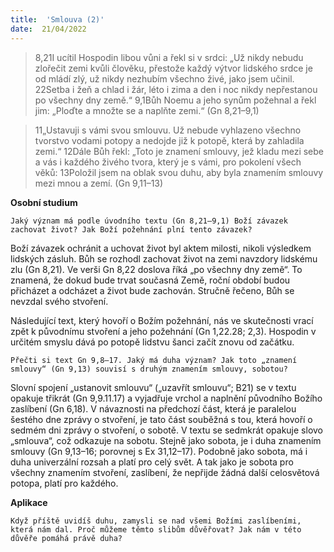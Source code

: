 ```yaml
---
title:  'Smlouva (2)'
date:  21/04/2022
---
```


> <p></p>
> 8,21I ucítil Hospodin libou vůni a řekl si v srdci: „Už nikdy nebudu zlořečit zemi kvůli člověku, přestože každý výtvor lidského srdce je od mládí zlý, už nikdy nezhubím všechno živé, jako jsem učinil. 22Setba i žeň a chlad i žár, léto i zima a den i noc nikdy nepřestanou po všechny dny země.“ 9,1Bůh Noemu a jeho synům požehnal a řekl jim: „Ploďte a množte se a naplňte zemi.“ (Gn 8,21–9,1)

> <p></p>
> 11„Ustavuji s vámi svou smlouvu. Už nebude vyhlazeno všechno tvorstvo vodami potopy a nedojde již k potopě, která by zahladila zemi.“ 12Dále Bůh řekl: „Toto je znamení smlouvy, jež kladu mezi sebe a vás i každého živého tvora, který je s vámi, pro pokolení všech věků: 13Položil jsem na oblak svou duhu, aby byla znamením smlouvy mezi mnou a zemí. (Gn 9,11–13)

**Osobní studium**

`Jaký význam má podle úvodního textu (Gn 8,21–9,1) Boží závazek zachovat život? Jak Boží požehnání plní tento závazek?`

Boží závazek ochránit a uchovat život byl aktem milosti, nikoli výsledkem lidských zásluh. Bůh se rozhodl zachovat život na zemi navzdory lidskému zlu (Gn 8,21). Ve verši Gn 8,22 doslova říká „po všechny dny země“. To znamená, že dokud bude trvat současná Země, roční období budou přicházet a odcházet a život bude zachován. Stručně řečeno, Bůh se nevzdal svého stvoření.

Následující text, který hovoří o Božím požehnání, nás ve skutečnosti vrací zpět k původnímu stvoření a jeho požehnání (Gn 1,22.28; 2,3). Hospodin v určitém smyslu dává po potopě lidstvu šanci začít znovu od začátku.

`Přečti si text Gn 9,8–17. Jaký má duha význam? Jak toto „znamení smlouvy“ (Gn 9,13) souvisí s druhým znamením smlouvy, sobotou?`

Slovní spojení „ustanovit smlouvu“ („uzavřít smlouvu“; B21) se v textu opakuje třikrát (Gn 9,9.11.17) a vyjadřuje vrchol a naplnění původního Božího zaslíbení (Gn 6,18). V návaznosti na předchozí část, která je paralelou šestého dne zprávy o stvoření, je tato část souběžná s tou, která hovoří o sedmém dni zprávy o stvoření, o sobotě. V textu se sedmkrát opakuje slovo „smlouva“, což odkazuje na sobotu. Stejně jako sobota, je i duha znamením smlouvy (Gn 9,13–16; porovnej s Ex 31,12–17). Podobně jako sobota, má i duha univerzální rozsah a platí pro celý svět. A tak jako je sobota pro všechny znamením stvoření, zaslíbení, že nepřijde žádná další celosvětová potopa, platí pro každého.

**Aplikace**

`Když příště uvidíš duhu, zamysli se nad všemi Božími zaslíbeními, která nám dal. Proč můžeme těmto slibům důvěřovat? Jak nám v této důvěře pomáhá právě duha?`